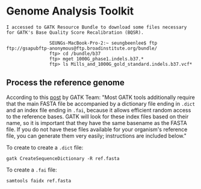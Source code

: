 # Genome Analysis Toolkit

```
I accessed to GATK Resource Bundle to download some files necessary for GATK's Base Quality Score Recalibration (BQSR).

				SEUNGs-MacBook-Pro-2:~ seungbeenlee$ ftp ftp://gsapubftp-anonymous@ftp.broadinstitute.org/bundle/
				ftp> cd /bundle/b37
				ftp> mget 1000G_phase1.indels.b37.*
				ftp> ls Mills_and_1000G_gold_standard.indels.b37.vcf*
```

## Process the reference genome <a name="Process-the-reference-genome"></a>

According to this [post](https://gatk.broadinstitute.org/hc/en-us/articles/360035531652-FASTA-Reference-genome-format) by GATK Team: "Most GATK tools additionally require that the main FASTA file be accompanied by a dictionary file ending in `.dict` and an index file ending in `.fai`, because it allows efficient random access to the reference bases. GATK will look for these index files based on their name, so it is important that they have the same basename as the FASTA file. If you do not have these files available for your organism's reference file, you can generate them very easily; instructions are included below."

To create to create a `.dict` file:

```
gatk CreateSequenceDictionary -R ref.fasta
```

To create a `.fai` file:

```
samtools faidx ref.fasta
```
